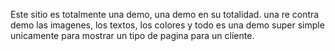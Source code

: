 Este sitio es totalmente una demo, una demo en su totalidad. una re contra demo las imagenes, los textos, los colores y todo es una demo super simple unicamente para mostrar un tipo de pagina para un cliente.
